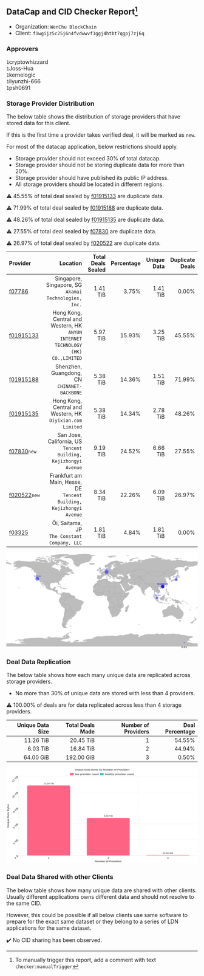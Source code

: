 ## DataCap and CID Checker Report[^1]
 - Organization: `WenChu BlockChain`
 - Client: `f1wgijz5c25j6n4fvdwwvf3ggj4htbt7qgpj7zj6q`
### Approvers
`1`cryptowhizzard<br/>`1`Joss-Hua<br/>`1`kernelogic<br/>`1`liyunzhi-666<br/>`1`psh0691

### Storage Provider Distribution
The below table shows the distribution of storage providers that have stored data for this client.

If this is the first time a provider takes verified deal, it will be marked as `new`.

For most of the datacap application, below restrictions should apply.
 - Storage provider should not exceed 30% of total datacap.
 - Storage provider should not be storing duplicate data for more than 20%.
 - Storage provider should have published its public IP address.
 - All storage providers should be located in different regions.

⚠️ 45.55% of total deal sealed by [f01915133](https://filfox.info/en/address/f01915133) are duplicate data.

⚠️ 71.99% of total deal sealed by [f01915188](https://filfox.info/en/address/f01915188) are duplicate data.

⚠️ 48.26% of total deal sealed by [f01915135](https://filfox.info/en/address/f01915135) are duplicate data.

⚠️ 27.55% of total deal sealed by [f07830](https://filfox.info/en/address/f07830) are duplicate data.

⚠️ 26.97% of total deal sealed by [f020522](https://filfox.info/en/address/f020522) are duplicate data.

| Provider                                                |                                                                            Location | Total Deals Sealed | Percentage | Unique Data | Duplicate Deals |
| :------------------------------------------------------ | ----------------------------------------------------------------------------------: | -----------------: | ---------: | ----------: | --------------: |
| [f07786](https://filfox.info/en/address/f07786)         |                            Singapore, Singapore, SG<br/>`Akamai Technologies, Inc.` |           1.41 TiB |      3.75% |    1.41 TiB |           0.00% |
| [f01915133](https://filfox.info/en/address/f01915133)   | Hong Kong, Central and Western, HK<br/>`ANYUN INTERNET TECHNOLOGY (HK) CO.,LIMITED` |           5.97 TiB |     15.93% |    3.25 TiB |          45.55% |
| [f01915188](https://filfox.info/en/address/f01915188)   |                                     Shenzhen, Guangdong, CN<br/>`CHINANET-BACKBONE` |           5.38 TiB |     14.36% |    1.51 TiB |          71.99% |
| [f01915135](https://filfox.info/en/address/f01915135)   |                       Hong Kong, Central and Western, HK<br/>`Diyixian.com Limited` |           5.38 TiB |     14.34% |    2.78 TiB |          48.26% |
| [f07830](https://filfox.info/en/address/f07830)`new`    |                 San Jose, California, US<br/>`Tencent Building, Kejizhongyi Avenue` |           9.19 TiB |     24.52% |    6.66 TiB |          27.55% |
| [f020522](https://filfox.info/en/address/f020522)`new`  |             Frankfurt am Main, Hesse, DE<br/>`Tencent Building, Kejizhongyi Avenue` |           8.34 TiB |     22.26% |    6.09 TiB |          26.97% |
| [f03325](https://filfox.info/en/address/f03325)         |                                     Ōi, Saitama, JP<br/>`The Constant Company, LLC` |           1.81 TiB |      4.84% |    1.81 TiB |           0.00% |

![Provider Distribution](https://raw.githubusercontent.com/data-preservation-programs/filplus-checker-assets/main/filecoin-project/filecoin-plus-large-datasets/issues/1213/1673228703224.png)
### Deal Data Replication
The below table shows how each many unique data are replicated across storage providers.
- No more than 30% of unique data are stored with less than 4 providers.

⚠️ 100.00% of deals are for data replicated across less than 4 storage providers.

| Unique Data Size | Total Deals Made | Number of Providers | Deal Percentage |
| ---------------: | ---------------: | ------------------: | --------------: |
|        11.26 TiB |        20.45 TiB |                   1 |          54.55% |
|         6.03 TiB |        16.84 TiB |                   2 |          44.94% |
|        64.00 GiB |       192.00 GiB |                   3 |           0.50% |

![Replication Distribution](https://raw.githubusercontent.com/data-preservation-programs/filplus-checker-assets/main/filecoin-project/filecoin-plus-large-datasets/issues/1213/1673228704017.png)
### Deal Data Shared with other Clients
The below table shows how many unique data are shared with other clients.
Usually different applications owns different data and should not resolve to the same CID.

However, this could be possible if all below clients use same software to prepare for the exact same dataset or they belong to a series of LDN applications for the same dataset.

✔️ No CID sharing has been observed.

[^1]: To manually trigger this report, add a comment with text `checker:manualTrigger`
